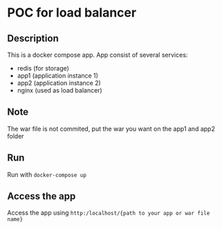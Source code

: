 # POC for load balancer

## Description
This is a docker compose app. App consist of several services:
- redis (for storage)
- app1 (application instance 1)
- app2 (application instance 2)
- nginx (used as load balancer)

## Note
The war file is not commited, put the war you want on the app1 and app2 folder

## Run
Run with `docker-compose up`

## Access the app
Access the app using `http:/localhost/{path to your app or war file name}`


